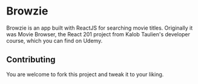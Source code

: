 # Browzie

Browzie is an app built with ReactJS for searching movie titles. Originally it was Movie Browser, the React 201 project from Kalob Taulien's developer course, which you can find on Udemy.

## Contributing
You are welcome to fork this project and tweak it to your liking.
